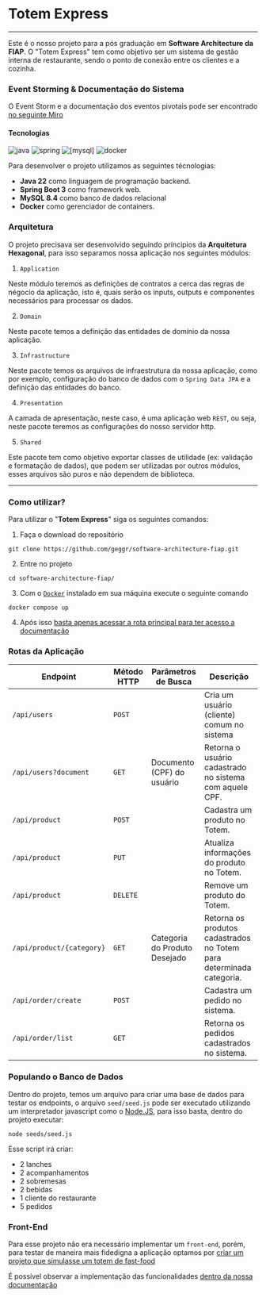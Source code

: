 # Totem Express

---

Este é o nosso projeto para a pós graduação em **Software Architecture da FIAP**.
O "Totem Express" tem como objetivo ser um sistema de gestão interna de restaurante, sendo o ponto de conexão entre os clientes e a cozinha.

### Event Storming & Documentação do Sistema

O Event Storm e a documentação dos eventos pivotais pode ser encontrado [no seguinte Miro](https://miro.com/app/board/uXjVK3rqGz4=/?share_link_id=859281805316
)

#### Tecnologias

![java](https://img.shields.io/badge/Java_22-000?style=for-the-badge&logo=oracle&logoColor=white)
![spring](https://img.shields.io/badge/Spring_3-6DB33F?style=for-the-badge&logo=spring&logoColor=white)
![[mysql]](https://img.shields.io/badge/Mysql_8.4-316192?style=for-the-badge&logo=mysql&logoColor=white)
![docker](https://img.shields.io/badge/Docker-2496ED?style=for-the-badge&logo=docker&logoColor=white)

Para desenvolver o projeto utilizamos as seguintes técnologias:

- **Java 22** como linguagem de programação backend.
- **Spring Boot 3** como framework web.
- **MySQL 8.4** como banco de dados relacional
- **Docker** como gerenciador de containers.

### Arquitetura

O projeto precisava ser desenvolvido seguindo príncipios da **Arquitetura Hexagonal**, para isso separamos nossa aplicação nos seguintes módulos:

1) `Application`

Neste módulo teremos as definições de contratos a cerca das regras de négocio da aplicação, isto é, quais serão os inputs, outputs e componentes necessários para processar os dados.

2) `Domain`

Neste pacote temos a definição das entidades de domínio da nossa aplicação.

3) `Infrastructure`

Neste pacote temos os arquivos de infraestrutura da nossa aplicação, como por exemplo, configuração do banco de dados com o `Spring Data JPA` e a definição das entidades do banco.

4) `Presentation`

A camada de apresentação, neste caso, é uma aplicação web `REST`, ou seja, neste pacote teremos as configurações do nosso servidor http.


5) `Shared`

Este pacote tem como objetivo exportar classes de utilidade (ex: validação e formatação de dados), que podem ser utilizadas por outros módulos, esses arquivos são puros e não dependem de biblioteca.

---

### Como utilizar?

Para utilizar o "**Totem Express**" siga os seguintes comandos:

1) Faça o download do repositório 

```shell
git clone https://github.com/geggr/software-architecture-fiap.git
```

2) Entre no projeto

```shell
cd software-architecture-fiap/
```

3) Com o [`Docker`](https://docs.docker.com/desktop/) instalado em sua máquina execute o seguinte comando

```shell
docker compose up
```

4) Após isso [basta apenas acessar a rota principal para ter acesso a documentação](http://localhost:8080)

### Rotas da Aplicação 

| Endpoint                 | Método HTTP | Parâmetros  de Busca          | Descrição                     |
|--------------------------|-------------|-------------------------------|-------------------------------|
| `/api/users`             | `POST`      |                               | Cria um usuário (cliente) comum no sistema         
| `/api/users?document`    | `GET`       | Documento (CPF) do usuário    | Retorna o usuário cadastrado no sistema com aquele CPF. 
| `/api/product`           | `POST`      |                               | Cadastra um produto no Totem.
| `/api/product`           | `PUT`       |                               | Atualiza informações do produto no Totem.
| `/api/product`           | `DELETE`    |                               | Remove um produto do Totem.            
| `/api/product/{category}`| `GET`       | Categoria do Produto Desejado | Retorna os produtos cadastrados no Totem para determinada categoria.
| `/api/order/create`      | `POST`      |                               | Cadastra um pedido no sistema.
| `/api/order/list`        | `GET`       |                               | Retorna os pedidos cadastrados no sistema.


### Populando o Banco de Dados

Dentro do projeto, temos um arquivo para criar uma base de dados para testar os endpoints, o arquivo `seed/seed.js` pode ser executado utilizando um interpretador javascript como o [Node.JS](https://nodejs.org/en/download/package-manager), para isso basta, dentro do projeto executar:

```shell
node seeds/seed.js
```

Esse script irá criar:

- 2 lanches
- 2 acompanhamentos
- 2 sobremesas
- 2 bebidas
- 1 cliente do restaurante
- 5 pedidos

### Front-End

Para esse projeto não era necessário implementar um `front-end`, porém, para testar de maneira mais fidedigna
a aplicação optamos por [criar um projeto que simulasse um totem de fast-food](https://github.com/geggr/totem-express-ui/)

É possível observar a implementação das funcionalidades [dentro da nossa documentação](docs/totem-express-ui.md)